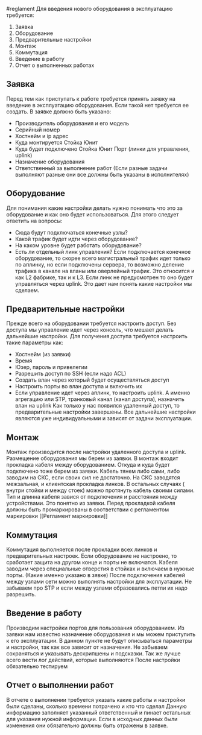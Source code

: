 #reglament
Для введения нового оборудования в эксплуатацию требуется:
1) Заявка
2) Оборудование
3) Предварительные настройки
4) Монтаж
5) Коммутация
6) Введение в работу
7) Отчет о выполненных работах

## Заявка
Перед тем как приступать к работе требуется принять заявку на введение в эксплуатацию оборудования. Если такой нет требуется ее создать.
В заявке должно быть указано:
- Производитель оборудования и его модель
- Серийный номер
- Хостнейм и ip адрес 
- Куда монтируется Стойка Юнит
- Куда будет подключено Стойка Юнит Порт (линки для управления, uplink)
- Назначение оборудования
- Ответственный за выполнение работ (Если разные задачи выполняют разные они все должны быть указаны в исполнителях)

## Оборудование
Для понимания какие настройки делать нужно понимать что это за оборудование и как оно будет использоваться.
Для этого следует ответить на вопросы:
- Сюда будут подключаться конечные узлы?
- Какой трафик будет идти через оборудование?
- На каком уровне будет работать оборудование?
- Есть ли отдельный линк управления?
Если подключается конечное оборудование, то скорее всего магистральный трафик идет только по аплинку, но если подключены сервера, то возможно деление трафика в канале на вланы или оверлейный трафик. Это относится и как L2 фабрике, так и к L3.
Если линк не предусмотрен то оно будет управляться через uplink.
Это дает нам понять какие настройки мы сделаем.

## Предварительные настройки
Прежде всего на оборудовании требуется настроить доступ. Без доступа мы управление идет через консоль, что мешает делать дальнейшие настройки.
Для получения доступа требуется настроить такие параметры как:
- Хостнейм (из заявки)
- Время
- Юзер, пароль и привелегии
- Разрешить доступ по SSH (если надо ACL)
- Создать влан через который будет осуществляться доступ
- Настроить порты во влан доступа и включить их
- Если управление идет через аплинк, то настроить uplink. А именно агрегацию или STP, транковый канал (канал доступа), назначить влан на uplink
Как только у нас появился удаленный доступ, то предварительные настройки завершены.
Все дальнейшие настройки являются уже индивидуальными и зависят от задачи эксплуатации.

## Монтаж
Монтаж производится после настройки удаленного доступа и uplink.
Размещение оборудования мы берем из заявки.
В монтаж входит прокладка кабеля между оборудованием. Откуда и куда будет подключено тоже берем из заявки.
Кабель тянем либо сами, либо заводим на СКС, если своих сил не достаточно.
На СКС заводятся межзальная, и клиентская прокладка линков. В остальных случаях ( внутри стойки и между стоек) можно протянуть кабель своими силами.
Тип и длинна кабеля завися от подключения и расстояния между устройствами. Это понятно из заявки. 
Перед прокладкой кабеля должны быть промаркированы в соответствии с регламентом маркировки
[[Регламент маркировки]]

## Коммутация
Коммутация выполняется после прокладки всех линков и предварительных настроек. Если оборудование не настроено, то сработает защита на другом конце и порты не включатся. Кабеля заводим через специальные отверстия в стойках и включаем в нужные порты. (Какие именно указано в зявке)
После подключения кабелей между узлами сети можно выполнять настройки для эксплуатации.
Не забываем про STP и если между узлами образовались петли их надо разрешить.

## Введение в работу
Производим настройки портов для пользования оборудованием. Из заявки нам известно назначение оборудования и мы можем приступить к его эксплуатации.
В данном пункте не будут описываться параметры и настройки, так как все зависит от назначения.
Не забываем сохраняться и указывать дескрипшены и подсказки.
Так же лучше всего вести лог действий, которые выполняются
После настройки обязательно тестируем
## Отчет о выполнении работ
В отчете о выполнении требуется указать какие работы и настройки были сделаны, сколько времени потрачено и кто что сделал
Данную информацию заполняет указанный ответственный и пинает остальных для указания нужной информации.
Если в исходных данных были изменения они обязательно должны быть отражены в заявке.